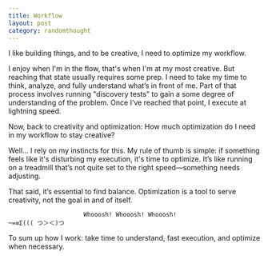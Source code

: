 ```yaml
---
title: Workflow
layout: post
category: randomthought
---
```


I like building things, and to be creative, I need to optimize my workflow.

I enjoy when I'm in the flow, that's when I'm at my most creative. But reaching that state usually requires some prep. I need to take my time to think, analyze, and fully understand what’s in front of me. Part of that process involves running "discovery tests" to gain a some degree of understanding of the problem. Once I’ve reached that point, I execute at lightning speed.

Now, back to creativity and optimization: How much optimization do I need in my workflow to stay creative?

Well... I rely on my instincts for this. My rule of thumb is simple: if something feels like it's disturbing my execution, it's time to optimize. It’s like running on a treadmill that’s not quite set to the right speed—something needs adjusting.

That said, it’s essential to find balance. Optimization is a tool to serve creativity, not the goal in and of itself.

```
                     Whooosh! Whooosh! Whooosh!
─=≡Σ((( つ＞＜)つ
```

To sum up how I work: take time to understand, fast execution, and optimize when necessary.

